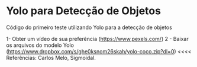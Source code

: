 # Yolo para Detecção de Objetos
Código do primeiro teste utilizando Yolo para a detecção de objetos


1- Obter um vídeo de sua preferência (https://www.pexels.com/)
2 - Baixar os arquivos do modelo Yolo (https://www.dropbox.com/s/ghe0ksnom26skah/yolo-coco.zip?dl=0) <<<< Referências: Carlos Melo, Sigmoidal.
